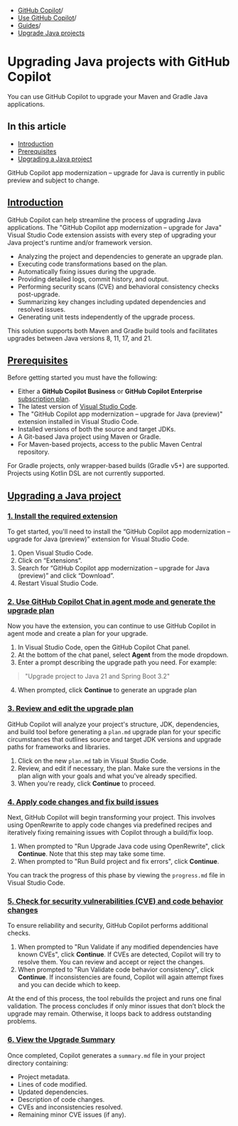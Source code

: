   * [GitHub Copilot](https://docs.github.com/en/copilot "GitHub Copilot")/
  * [Use GitHub Copilot](https://docs.github.com/en/copilot/using-github-copilot "Use GitHub Copilot")/
  * [Guides](https://docs.github.com/en/copilot/using-github-copilot/guides-on-using-github-copilot "Guides")/
  * [Upgrade Java projects](https://docs.github.com/en/copilot/using-github-copilot/guides-on-using-github-copilot/upgrading-java-projects-with-github-copilot "Upgrade Java projects")


# Upgrading Java projects with GitHub Copilot
You can use GitHub Copilot to upgrade your Maven and Gradle Java applications.
## In this article
  * [Introduction](https://docs.github.com/en/copilot/using-github-copilot/guides-on-using-github-copilot/upgrading-java-projects-with-github-copilot#introduction)
  * [Prerequisites](https://docs.github.com/en/copilot/using-github-copilot/guides-on-using-github-copilot/upgrading-java-projects-with-github-copilot#prerequisites)
  * [Upgrading a Java project](https://docs.github.com/en/copilot/using-github-copilot/guides-on-using-github-copilot/upgrading-java-projects-with-github-copilot#upgrading-a-java-project)


GitHub Copilot app modernization – upgrade for Java is currently in public preview and subject to change.
## [Introduction](https://docs.github.com/en/copilot/using-github-copilot/guides-on-using-github-copilot/upgrading-java-projects-with-github-copilot#introduction)
GitHub Copilot can help streamline the process of upgrading Java applications. The "GitHub Copilot app modernization – upgrade for Java" Visual Studio Code extension assists with every step of upgrading your Java project's runtime and/or framework version.
  * Analyzing the project and dependencies to generate an upgrade plan.
  * Executing code transformations based on the plan.
  * Automatically fixing issues during the upgrade.
  * Providing detailed logs, commit history, and output.
  * Performing security scans (CVE) and behavioral consistency checks post-upgrade.
  * Summarizing key changes including updated dependencies and resolved issues.
  * Generating unit tests independently of the upgrade process.


This solution supports both Maven and Gradle build tools and facilitates upgrades between Java versions 8, 11, 17, and 21.
## [Prerequisites](https://docs.github.com/en/copilot/using-github-copilot/guides-on-using-github-copilot/upgrading-java-projects-with-github-copilot#prerequisites)
Before getting started you must have the following:
  * Either a **GitHub Copilot Business** or **GitHub Copilot Enterprise** [subscription plan](https://docs.github.com/en/copilot/about-github-copilot/subscription-plans-for-github-copilot).
  * The latest version of [Visual Studio Code](https://code.visualstudio.com/).
  * The "GitHub Copilot app modernization – upgrade for Java (preview)" extension installed in Visual Studio Code.
  * Installed versions of both the source and target JDKs.
  * A Git-based Java project using Maven or Gradle.
  * For Maven-based projects, access to the public Maven Central repository.


For Gradle projects, only wrapper-based builds (Gradle v5+) are supported. Projects using Kotlin DSL are not currently supported.
## [Upgrading a Java project](https://docs.github.com/en/copilot/using-github-copilot/guides-on-using-github-copilot/upgrading-java-projects-with-github-copilot#upgrading-a-java-project)
### [1. Install the required extension](https://docs.github.com/en/copilot/using-github-copilot/guides-on-using-github-copilot/upgrading-java-projects-with-github-copilot#1-install-the-required-extension)
To get started, you'll need to install the “GitHub Copilot app modernization – upgrade for Java (preview)” extension for Visual Studio Code.
  1. Open Visual Studio Code.
  2. Click on “Extensions”.
  3. Search for “GitHub Copilot app modernization – upgrade for Java (preview)” and click “Download”.
  4. Restart Visual Studio Code.


### [2. Use GitHub Copilot Chat in agent mode and generate the upgrade plan](https://docs.github.com/en/copilot/using-github-copilot/guides-on-using-github-copilot/upgrading-java-projects-with-github-copilot#2-use-github-copilot-chat-in-agent-mode-and-generate-the-upgrade-plan)
Now you have the extension, you can continue to use GitHub Copilot in agent mode and create a plan for your upgrade.
  1. In Visual Studio Code, open the GitHub Copilot Chat panel.
  2. At the bottom of the chat panel, select **Agent** from the mode dropdown.
  3. Enter a prompt describing the upgrade path you need. For example:
> "Upgrade project to Java 21 and Spring Boot 3.2"
  4. When prompted, click **Continue** to generate an upgrade plan


### [3. Review and edit the upgrade plan](https://docs.github.com/en/copilot/using-github-copilot/guides-on-using-github-copilot/upgrading-java-projects-with-github-copilot#3-review-and-edit-the-upgrade-plan)
GitHub Copilot will analyze your project's structure, JDK, dependencies, and build tool before generating a `plan.md` upgrade plan for your specific circumstances that outlines source and target JDK versions and upgrade paths for frameworks and libraries.
  1. Click on the new `plan.md` tab in Visual Studio Code.
  2. Review, and edit if necessary, the plan. Make sure the versions in the plan align with your goals and what you've already specified.
  3. When you're ready, click **Continue** to proceed.


### [4. Apply code changes and fix build issues](https://docs.github.com/en/copilot/using-github-copilot/guides-on-using-github-copilot/upgrading-java-projects-with-github-copilot#4-apply-code-changes-and-fix-build-issues)
Next, GitHub Copilot will begin transforming your project. This involves using OpenRewrite to apply code changes via predefined recipes and iteratively fixing remaining issues with Copilot through a build/fix loop.
  1. When prompted to "Run Upgrade Java code using OpenRewrite", click **Continue**. Note that this step may take some time.
  2. When prompted to "Run Build project and fix errors", click **Continue**.


You can track the progress of this phase by viewing the `progress.md` file in Visual Studio Code.
### [5. Check for security vulnerabilities (CVE) and code behavior changes](https://docs.github.com/en/copilot/using-github-copilot/guides-on-using-github-copilot/upgrading-java-projects-with-github-copilot#5-check-for-security-vulnerabilities-cve-and-code-behavior-changes)
To ensure reliability and security, GitHub Copilot performs additional checks.
  1. When prompted to "Run Validate if any modified dependencies have known CVEs", click **Continue**.
If CVEs are detected, Copilot will try to resolve them. You can review and accept or reject the changes.
  2. When prompted to "Run Validate code behavior consistency", click **Continue**.
If inconsistencies are found, Copilot will again attempt fixes and you can decide which to keep.


At the end of this process, the tool rebuilds the project and runs one final validation. The process concludes if only minor issues that don’t block the upgrade may remain. Otherwise, it loops back to address outstanding problems.
### [6. View the Upgrade Summary](https://docs.github.com/en/copilot/using-github-copilot/guides-on-using-github-copilot/upgrading-java-projects-with-github-copilot#6-view-the-upgrade-summary)
Once completed, Copilot generates a `summary.md` file in your project directory containing:
  * Project metadata.
  * Lines of code modified.
  * Updated dependencies.
  * Description of code changes.
  * CVEs and inconsistencies resolved.
  * Remaining minor CVE issues (if any).


